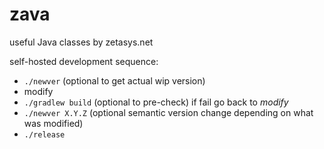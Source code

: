 # zava
useful Java classes by zetasys.net

self-hosted development sequence:
- `./newver` (optional to get actual wip version)
- modify
- `./gradlew build` (optional to pre-check) if fail go back to *modify*
- `./newver X.Y.Z` (optional semantic version change depending on what was modified)
- `./release`


